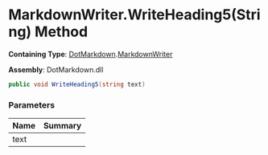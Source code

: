 # MarkdownWriter\.WriteHeading5\(String\) Method

**Containing Type**: [DotMarkdown](../../README.md)\.[MarkdownWriter](../README.md)

**Assembly**: DotMarkdown\.dll

```csharp
public void WriteHeading5(string text)
```

### Parameters

| Name | Summary |
| ---- | ------- |
| text | |

